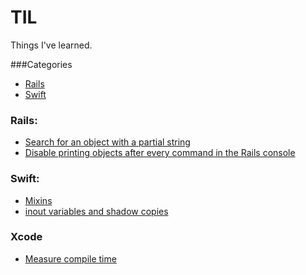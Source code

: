 TIL
====

Things I've learned.

###Categories

* [Rails](#rails)
* [Swift](#swift)

### Rails:
- [Search for an object with a partial string](Rails/search_for_string_in_active_record.md)
- [Disable printing objects after every command in the Rails console](Rails/console_disable_printing_objects.md)

### Swift:
- [Mixins](Swift/mixins.md)
- [inout variables and shadow copies](Swift/inout_variables_functions_and_closures.md)

### Xcode
- [Measure compile time](Xcode/measure_compile_time.md)
